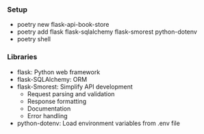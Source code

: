 ### Setup

- poetry new flask-api-book-store
- poetry add flask flask-sqlalchemy flask-smorest python-dotenv
- poetry shell

### Libraries

- flask: Python web framework
- flask-SQLAlchemy: ORM
- flask-Smorest: Simplify API development
    - Request parsing and validation
    - Response formatting
    - Documentation
    - Error handling
- python-dotenv: Load environment variables from .env file